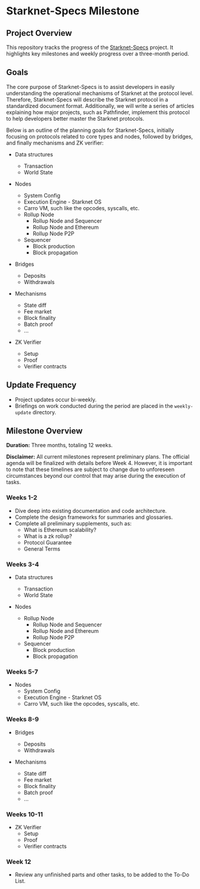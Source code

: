 # Starknet-Specs Milestone

## Project Overview

This repository tracks the progress of the [Starknet-Specs](https://github.com/joohhnnn/Starknet-Specs) project. It highlights key milestones and weekly progress over a three-month period.

## Goals

The core purpose of Starknet-Specs is to assist developers in easily understanding the operational mechanisms of Starknet at the protocol level. Therefore, Starknet-Specs will describe the Starknet protocol in a standardized document format. Additionally, we will write a series of articles explaining how major projects, such as Pathfinder, implement this protocol to help developers better master the Starknet protocols.

Below is an outline of the planning goals for Starknet-Specs, initially focusing on protocols related to core types and nodes, followed by bridges, and finally mechanisms and ZK verifier:


- Data structures
  - Transaction
  - World State

- Nodes
  - System Config
  - Execution Engine - Starknet OS
  - Carro VM, such like the opcodes, syscalls, etc.
  - Rollup Node
    - Rollup Node and Sequencer
    - Rollup Node and Ethereum
    - Rollup Node P2P
  - Sequencer
    - Block production
    - Block propagation

- Bridges
  - Deposits
  - Withdrawals

- Mechanisms
  - State diff
  - Fee market
  - Block finality
  - Batch proof
  - ...

- ZK Verifier
  - Setup
  - Proof
  - Verifier contracts


## Update Frequency

- Project updates occur bi-weekly.
- Briefings on work conducted during the period are placed in the `weekly-update` directory.

## Milestone Overview

**Duration:** Three months, totaling 12 weeks.

**Disclaimer:** All current milestones represent preliminary plans. The official agenda will be finalized with details before Week 4. However, it is important to note that these timelines are subject to change due to unforeseen circumstances beyond our control that may arise during the execution of tasks.

### Weeks 1-2

- Dive deep into existing documentation and code architecture.
- Complete the design frameworks for summaries and glossaries.
- Complete all preliminary supplements, such as:
  - What is Ethereum scalability?
  - What is a zk rollup?
  - Protocol Guarantee
  - General Terms

### Weeks 3-4

- Data structures
  - Transaction
  - World State

- Nodes
  - Rollup Node
    - Rollup Node and Sequencer
    - Rollup Node and Ethereum
    - Rollup Node P2P
  - Sequencer
    - Block production
    - Block propagation

### Weeks 5-7

- Nodes
  - System Config
  - Execution Engine - Starknet OS
  - Carro VM, such like the opcodes, syscalls, etc.

### Weeks 8-9

- Bridges
  - Deposits
  - Withdrawals

- Mechanisms
  - State diff
  - Fee market
  - Block finality
  - Batch proof
  - ...

### Weeks 10-11

- ZK Verifier
  - Setup
  - Proof
  - Verifier contracts

### Week 12

- Review any unfinished parts and other tasks, to be added to the To-Do List.
